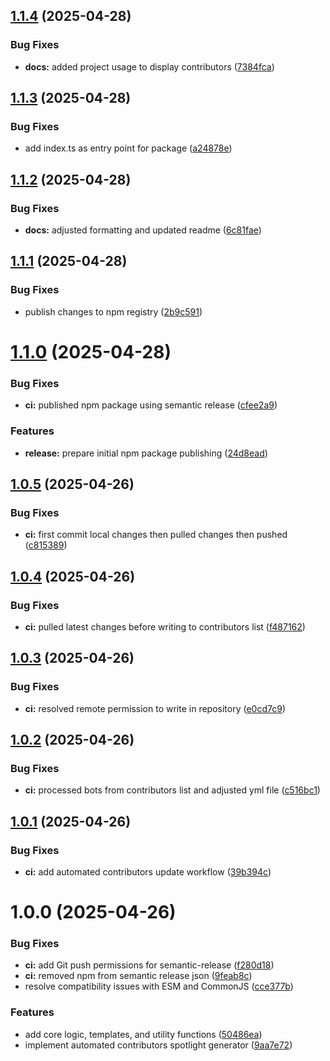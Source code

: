 ## [1.1.4](https://github.com/nyvoda/contributors-spotlight/compare/v1.1.3...v1.1.4) (2025-04-28)

### Bug Fixes

- **docs:** added project usage to display contributors ([7384fca](https://github.com/nyvoda/contributors-spotlight/commit/7384fca621004e893a62780ccb624f05371c7134))

## [1.1.3](https://github.com/nyvoda/contributors-spotlight/compare/v1.1.2...v1.1.3) (2025-04-28)

### Bug Fixes

- add index.ts as entry point for package ([a24878e](https://github.com/nyvoda/contributors-spotlight/commit/a24878e633cfe81a44959419c5198511cf9187f8))

## [1.1.2](https://github.com/nyvoda/contributors-spotlight/compare/v1.1.1...v1.1.2) (2025-04-28)

### Bug Fixes

- **docs:** adjusted formatting and updated readme ([6c81fae](https://github.com/nyvoda/contributors-spotlight/commit/6c81faecedbda410118e9d96a34986c4b2a2a9bb))

## [1.1.1](https://github.com/nyvoda/contributors-spotlight/compare/v1.1.0...v1.1.1) (2025-04-28)

### Bug Fixes

- publish changes to npm registry ([2b9c591](https://github.com/nyvoda/contributors-spotlight/commit/2b9c591cb36796eb0f0750435899633a6195b8cf))

# [1.1.0](https://github.com/nyvoda/contributors-spotlight/compare/v1.0.5...v1.1.0) (2025-04-28)

### Bug Fixes

- **ci:** published npm package using semantic release ([cfee2a9](https://github.com/nyvoda/contributors-spotlight/commit/cfee2a99c9801c064e5cc42aaf057c3aa10c6a8d))

### Features

- **release:** prepare initial npm package publishing ([24d8ead](https://github.com/nyvoda/contributors-spotlight/commit/24d8ead9d47bdf78a1a469cb8cbbfef8bd84c452))

## [1.0.5](https://github.com/Adeel91/contributors-spotlight/compare/v1.0.4...v1.0.5) (2025-04-26)

### Bug Fixes

- **ci:** first commit local changes then pulled changes then pushed ([c815389](https://github.com/Adeel91/contributors-spotlight/commit/c815389e20bf528bd45b4284cb4f75082e0cb707))

## [1.0.4](https://github.com/Adeel91/contributors-spotlight/compare/v1.0.3...v1.0.4) (2025-04-26)

### Bug Fixes

- **ci:** pulled latest changes before writing to contributors list ([f487162](https://github.com/Adeel91/contributors-spotlight/commit/f4871626f8ceac0750dfb8569ba4f17715113b6b))

## [1.0.3](https://github.com/Adeel91/contributors-spotlight/compare/v1.0.2...v1.0.3) (2025-04-26)

### Bug Fixes

- **ci:** resolved remote permission to write in repository ([e0cd7c9](https://github.com/Adeel91/contributors-spotlight/commit/e0cd7c924e250a8d73b939dc6d63e383281f21cd))

## [1.0.2](https://github.com/Adeel91/contributors-spotlight/compare/v1.0.1...v1.0.2) (2025-04-26)

### Bug Fixes

- **ci:** processed bots from contributors list and adjusted yml file ([c516bc1](https://github.com/Adeel91/contributors-spotlight/commit/c516bc17fec92ccc97773e885878e442cee0796e))

## [1.0.1](https://github.com/Adeel91/contributors-spotlight/compare/v1.0.0...v1.0.1) (2025-04-26)

### Bug Fixes

- **ci:** add automated contributors update workflow ([39b394c](https://github.com/Adeel91/contributors-spotlight/commit/39b394c463d8e6eb7149abe97841bd457290a8bd))

# 1.0.0 (2025-04-26)

### Bug Fixes

- **ci:** add Git push permissions for semantic-release ([f280d18](https://github.com/Adeel91/contributors-spotlight/commit/f280d1804da1f70b9228a9458060f139f4101714))
- **ci:** removed npm from semantic release json ([9feab8c](https://github.com/Adeel91/contributors-spotlight/commit/9feab8c0f257042148ac0628cc755bd5e23cc15a))
- resolve compatibility issues with ESM and CommonJS ([cce377b](https://github.com/Adeel91/contributors-spotlight/commit/cce377be1e0628b4b6f820e625273c3c559e2211))

### Features

- add core logic, templates, and utility functions ([50486ea](https://github.com/Adeel91/contributors-spotlight/commit/50486eab92e63e4b76f7e16b24cb4d6315ac6038))
- implement automated contributors spotlight generator ([9aa7e72](https://github.com/Adeel91/contributors-spotlight/commit/9aa7e72feb31e585306e031886a6160b222e4f0a))
